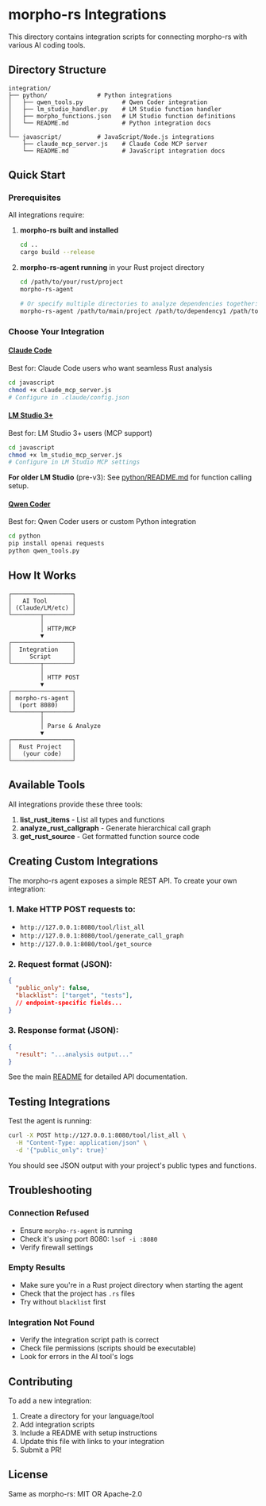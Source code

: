 # morpho-rs Integrations

This directory contains integration scripts for connecting morpho-rs with various AI coding tools.

## Directory Structure

```
integration/
├── python/              # Python integrations
│   ├── qwen_tools.py           # Qwen Coder integration
│   ├── lm_studio_handler.py    # LM Studio function handler
│   ├── morpho_functions.json   # LM Studio function definitions
│   └── README.md               # Python integration docs
│
└── javascript/          # JavaScript/Node.js integrations
    ├── claude_mcp_server.js    # Claude Code MCP server
    └── README.md               # JavaScript integration docs
```

## Quick Start

### Prerequisites

All integrations require:
1. **morpho-rs built and installed**
   ```bash
   cd ..
   cargo build --release
   ```

2. **morpho-rs-agent running** in your Rust project directory
   ```bash
   cd /path/to/your/rust/project
   morpho-rs-agent

   # Or specify multiple directories to analyze dependencies together:
   morpho-rs-agent /path/to/main/project /path/to/dependency1 /path/to/dependency2
   ```

### Choose Your Integration

#### [Claude Code](javascript/README.md)
Best for: Claude Code users who want seamless Rust analysis

```bash
cd javascript
chmod +x claude_mcp_server.js
# Configure in .claude/config.json
```

#### [LM Studio 3+](javascript/README.md)
Best for: LM Studio 3+ users (MCP support)

```bash
cd javascript
chmod +x lm_studio_mcp_server.js
# Configure in LM Studio MCP settings
```

**For older LM Studio** (pre-v3): See [python/README.md](python/README.md) for function calling setup.

#### [Qwen Coder](python/README.md)
Best for: Qwen Coder users or custom Python integration

```bash
cd python
pip install openai requests
python qwen_tools.py
```

## How It Works

```
┌─────────────────┐
│   AI Tool       │
│ (Claude/LM/etc) │
└────────┬────────┘
         │
         │ HTTP/MCP
         ▼
┌─────────────────┐
│  Integration    │
│     Script      │
└────────┬────────┘
         │
         │ HTTP POST
         ▼
┌─────────────────┐
│ morpho-rs-agent │
│  (port 8080)    │
└────────┬────────┘
         │
         │ Parse & Analyze
         ▼
┌─────────────────┐
│  Rust Project   │
│   (your code)   │
└─────────────────┘
```

## Available Tools

All integrations provide these three tools:

1. **list_rust_items** - List all types and functions
2. **analyze_rust_callgraph** - Generate hierarchical call graph
3. **get_rust_source** - Get formatted function source code

## Creating Custom Integrations

The morpho-rs agent exposes a simple REST API. To create your own integration:

### 1. Make HTTP POST requests to:
- `http://127.0.0.1:8080/tool/list_all`
- `http://127.0.0.1:8080/tool/generate_call_graph`
- `http://127.0.0.1:8080/tool/get_source`

### 2. Request format (JSON):
```json
{
  "public_only": false,
  "blacklist": ["target", "tests"],
  // endpoint-specific fields...
}
```

### 3. Response format (JSON):
```json
{
  "result": "...analysis output..."
}
```

See the main [README](../README.md#api-endpoints) for detailed API documentation.

## Testing Integrations

Test the agent is running:
```bash
curl -X POST http://127.0.0.1:8080/tool/list_all \
  -H "Content-Type: application/json" \
  -d '{"public_only": true}'
```

You should see JSON output with your project's public types and functions.

## Troubleshooting

### Connection Refused
- Ensure `morpho-rs-agent` is running
- Check it's using port 8080: `lsof -i :8080`
- Verify firewall settings

### Empty Results
- Make sure you're in a Rust project directory when starting the agent
- Check that the project has `.rs` files
- Try without `blacklist` first

### Integration Not Found
- Verify the integration script path is correct
- Check file permissions (scripts should be executable)
- Look for errors in the AI tool's logs

## Contributing

To add a new integration:

1. Create a directory for your language/tool
2. Add integration scripts
3. Include a README with setup instructions
4. Update this file with links to your integration
5. Submit a PR!

## License

Same as morpho-rs: MIT OR Apache-2.0
